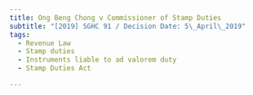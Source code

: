 ```yaml
---
title: Ong Beng Chong v Commissioner of Stamp Duties
subtitle: "[2019] SGHC 91 / Decision Date: 5\_April\_2019"
tags:
  - Revenue Law
  - Stamp duties
  - Instruments liable to ad valorem duty
  - Stamp Duties Act

---
```

